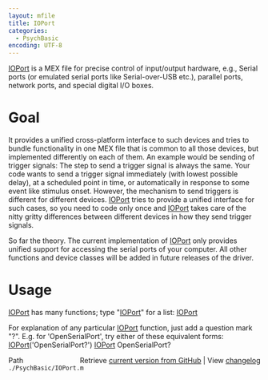 ```yaml
---
layout: mfile
title: IOPort
categories:
  - PsychBasic
encoding: UTF-8
---
```


[IOPort](/docs/IOPort) is a MEX file for precise control of input/output hardware, e.g.,
Serial ports \(or emulated serial ports like Serial-over-USB etc.\),
parallel ports, network ports, and special digital I/O boxes.

# Goal

It provides a unified cross-platform interface to such devices and tries
to bundle functionality in one MEX file that is common to all those
devices, but implemented differently on each of them. An example would be
sending of trigger signals: The step to send a trigger signal is always
the same. Your code wants to send a trigger signal immediately \(with
lowest possible delay\), at a scheduled point in time, or automatically in
response to some event like stimulus onset. However, the mechanism to
send triggers is different for different devices. [IOPort](/docs/IOPort) tries to provide
a unified interface for such cases, so you need to code only once and
[IOPort](/docs/IOPort) takes care of the nitty gritty differences between different
devices in how they send trigger signals.

So far the theory. The current implementation of [IOPort](/docs/IOPort) only provides
unified support for accessing the serial ports of your computer. All
other functions and device classes will be added in future releases of
the driver.

# Usage

[IOPort](/docs/IOPort) has many functions; type "[IOPort](/docs/IOPort)" for a list:
    [IOPort](/docs/IOPort)

For explanation of any particular [IOPort](/docs/IOPort) function, just add a question
mark "?". E.g. for 'OpenSerialPort', try either of these equivalent forms:
    [IOPort](/docs/IOPort)\('OpenSerialPort?'\)
    [IOPort](/docs/IOPort) OpenSerialPort?



<div class="code_header" style="text-align:right;">
  <span style="float:left;">Path&nbsp;&nbsp;</span> <span class="counter">Retrieve <a href=
  "https://raw.github.com/Psychtoolbox-3/Psychtoolbox-3/beta/./PsychBasic/IOPort.m">current version from GitHub</a> | View <a href=
  "https://github.com/Psychtoolbox-3/Psychtoolbox-3/commits/beta/./PsychBasic/IOPort.m">changelog</a></span>
</div>
<div class="code">
  <code>./PsychBasic/IOPort.m</code>
</div>

